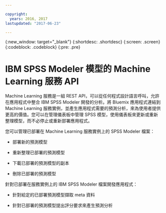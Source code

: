 ```yaml
---

copyright:
  years: 2016, 2017
lastupdated: "2017-06-23"

---
```


{:new_window: target="_blank"}
{:shortdesc: .shortdesc}
{:screen: .screen}
{:codeblock: .codeblock}
{:pre: .pre}

# IBM SPSS Modeler 模型的 Machine Learning 服務 API


Machine Learning 服務是一組 REST API，可以從任何程式設計語言呼叫，允許在應用程式中整合 IBM SPSS Modeler 開發的分析。將 Bluemix 應用程式連結到 Machine Learning 服務實例，並產生應用程式需要的預測分析，來為使用者提供更高的價值。您可以在管理儀表板中管理 SPSS 模型，使用儀表板來更新或重新整理模型，而不必停止或重新部署應用程式。

您可以管理已部署在 Machine Learning 服務實例上的 SPSS Modeler 檔案：

*  部署新的預測模型

*  重新整理已部署的預測模型

*  下載已部署的預測模型的副本

*  刪除已部署的預測模型

針對已部署在服務實例上的 IBM SPSS Modeler 檔案開發應用程式：

*  針對給定的已部署預測模型擷取 meta 資料

*  針對已部署的預測模型提出評分要求來產生預測分析
